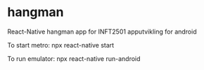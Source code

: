 # hangman
React-Native hangman app for INFT2501 apputvikling for android

To start metro:
npx react-native start 

To run emulator:
npx react-native run-android
